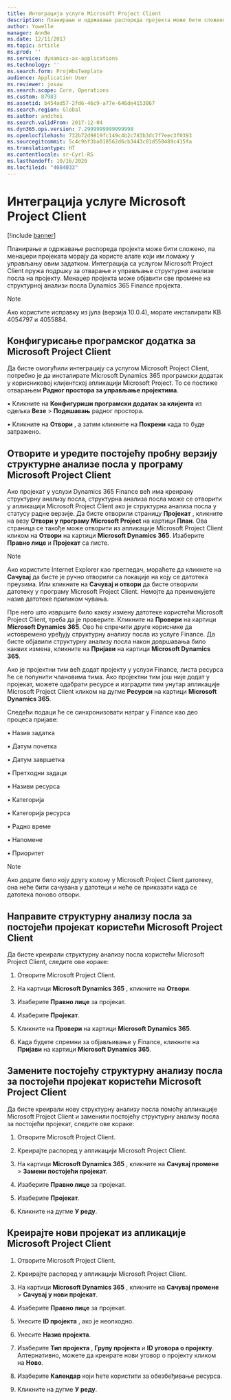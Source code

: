 ```yaml
---
title: Интеграција услуге Microsoft Project Client
description: Планирање и одржавање распореда пројекта може бити сложено, па менаџери пројеката морају да користе алате који им помажу у управљању овим задатком. Интеграција са услугом Microsoft Project Client пружа подршку за отварање и управљање структурне анализе посла на пројекту.
author: Yowelle
manager: AnnBe
ms.date: 12/11/2017
ms.topic: article
ms.prod: ''
ms.service: dynamics-ax-applications
ms.technology: ''
ms.search.form: ProjWbsTemplate
audience: Application User
ms.reviewer: josaw
ms.search.scope: Core, Operations
ms.custom: 87983
ms.assetid: b454ad57-2fd6-46c9-a77e-646de4153067
ms.search.region: Global
ms.author: andchoi
ms.search.validFrom: 2017-12-04
ms.dyn365.ops.version: 7.2999999999999998
ms.openlocfilehash: 732b72d9819fc149c4b2c783b3dc7f7eec3f0393
ms.sourcegitcommit: 5c4c9bf3ba018562d6cb3443c01d550489c415fa
ms.translationtype: HT
ms.contentlocale: sr-Cyrl-RS
ms.lasthandoff: 10/16/2020
ms.locfileid: "4084033"
---
```

# <a name="microsoft-project-client-integration"></a>Интеграција услуге Microsoft Project Client

[!include [banner](../includes/banner.md)]

Планирање и одржавање распореда пројекта може бити сложено, па менаџери пројеката морају да користе алате који им помажу у управљању овим задатком. Интеграција са услугом Microsoft Project Client пружа подршку за отварање и управљање структурне анализе посла на пројекту. Менаџер пројекта може објавити све промене на структурној анализи посла Dynamics 365 Finance пројекта.

> [!NOTE]
> Ако користите исправку из јула (верзија 10.0.4), морате инсталирати KB 4054797 и 4055884.

## <a name="configure-the-microsoft-project-client-add-in"></a>Конфигурисање програмског додатка за Microsoft Project Client
Да бисте омогућили интеграцију са услугом Microsoft Project Client, потребно је да инсталирате Microsoft Dynamics 365 програмски додатак у корисниковој клијентској апликацији Microsoft Project. То се постиже отварањем **Радног простора за управљање пројектима**.

•   Кликните на **Конфигуриши програмски додатак за клијента** из одељка **Везе** > **Подешавањ** радног простора.

•   Кликните на **Отвори** , а затим кликните на **Покрени** када то буде затражено.

## <a name="open-and-edit-an-existing-draft-work-breakdown-structure-in-microsoft-project-client"></a>Отворите и уредите постојећу пробну верзију структурне анализе посла у програму Microsoft Project Client
Ако пројекат у услузи Dynamics 365 Finance већ има креирану структурну анализу посла, структурна анализа посла може се отворити у апликацији Microsoft Project Client ако је структурна анализа посла у статусу радне верзије. Да бисте отворили страницу **Пројекат** , кликните на везу **Отвори у програму Microsoft Project** на картици **План**. Ова страница се такође може отворити из апликације Microsoft Project Client кликом на **Отвори** на картици **Microsoft Dynamics 365**. Изаберите **Правно лице** и **Пројекат** са листе.

> [!NOTE]
> Ако користите Internet Explorer као прегледач, мораћете да кликнете на **Сачувај** да бисте је ручно отворили са локације на коју се датотека преузима. Или кликните на **Сачувај и отвори** да бисте отворили датотеку у програму Microsoft Project Client. Немојте да преименујете назив датотеке приликом чувања.

Пре него што извршите било какву измену датотеке користећи Microsoft Project Client, треба да је проверите. Кликните на **Провери** на картици **Microsoft Dynamics 365**. Ово ће спречити друге кориснике да истовремено уређују структурну анализу посла из услуге Finance. Да бисте објавили структурну анализу посла након довршавања било каквих измена, кликните на **Пријави** на картици **Microsoft Dynamics 365**.

Ако је пројектни тим већ додат пројекту у услузи Finance, листа ресурса ће се попунити члановима тима. Ако пројектни тим још није додат у пројекат, можете одабрати ресурсе и изградити тим унутар апликације Microsoft Project Client кликом на дугме **Ресурси** на картици **Microsoft Dynamics 365**. 

Следећи подаци ће се синхронизовати натраг у Finance као део процеса пријаве:

•   Назив задатка

•   Датум почетка

•   Датум завршетка

•   Претходни задаци

•   Називи ресурса

•   Категорија

•   Категорија ресурса

•   Радно време

•   Напомене

•   Приоритет

> [!NOTE]
> Ако додате било коју другу колону у Microsoft Project Client датотеку, она неће бити сачувана у датотеци и неће се приказати када се датотека поново отвори.

## <a name="create-the-work-breakdown-structure-for-an-existing-project-using-microsoft-project-client"></a>Направите структурну анализу посла за постојећи пројекат користећи Microsoft Project Client
Да бисте креирали структурну анализу посла користећи Microsoft Project Client, следите ове кораке:


1.  Отворите Microsoft Project Client.

2.  На картици **Microsoft Dynamics 365** , кликните на **Отвори**.

3.  Изаберите **Правно лице** за пројекат.

4.  Изаберите **Пројекат**.

5.  Кликните на **Провери** на картици **Microsoft Dynamics 365**.

6.  Када будете спремни за објављивање у Finance, кликните на **Пријави** на картици **Microsoft Dynamics 365**.

## <a name="replace-the-existing-work-breakdown-structure-for-an-existing-project-using-microsoft-project-client"></a>Замените постојећу структурну анализу посла за постојећи пројекат користећи Microsoft Project Client
Да бисте креирали нову структурну анализу посла помоћу апликације Microsoft Project Client и заменили постојећу структурну анализу посла за постојећи пројекат, следите ове кораке:

1.  Отворите Microsoft Project Client.

2.  Креирајте распоред у апликацији Microsoft Project Client.

3.  На картици **Microsoft Dynamics 365** , кликните на **Сачувај промене** > **Замени постојећи пројекат**.

4.  Изаберите **Правно лице** за пројекат.

5.  Изаберите **Пројекат**.

6.  Кликните на дугме **У реду**.

## <a name="create-a-new-project-from-within-microsoft-project-client"></a>Креирајте нови пројекат из апликације Microsoft Project Client


1.  Отворите Microsoft Project Client.

2.  Креирајте распоред у апликацији Microsoft Project Client.

3.  На картици **Microsoft Dynamics 365** , кликните на **Сачувај промене** > **Сачувај у нови пројекат**.

4.  Изаберите **Правно лице** за пројекат.

5.  Унесите **ID пројекта** , ако је неопходно.

6.  Унесите **Назив пројекта**.

7.  Изаберите **Тип пројекта** , **Групу пројекта** и **ID уговора о пројекту**. Алтернативно, можете да креирате нови уговор о пројекту кликом на **Ново**.

8.  Изаберите **Календар** који ћете користити за обезбеђивање ресурса.

11. Кликните на дугме **У реду**.
